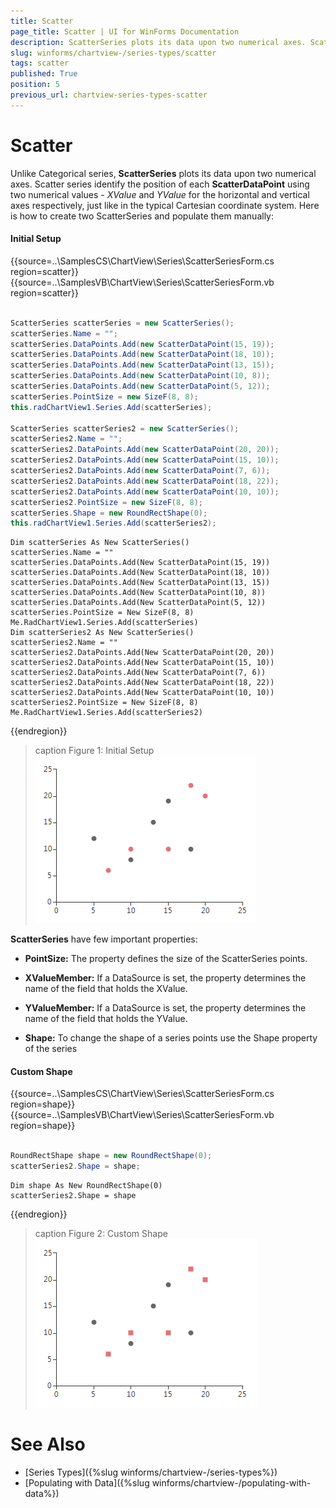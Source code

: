 ```yaml
---
title: Scatter
page_title: Scatter | UI for WinForms Documentation
description: ScatterSeries plots its data upon two numerical axes. Scatter series identify the position of each ScatterDataPoint using two numerical values - XValue and YValue
slug: winforms/chartview-/series-types/scatter
tags: scatter
published: True
position: 5
previous_url: chartview-series-types-scatter
---
```


# Scatter

Unlike Categorical series, __ScatterSeries__ plots its data upon two numerical axes. Scatter series identify the position of each __ScatterDataPoint__ using two numerical values - *XValue* and *YValue* for the horizontal and vertical axes respectively, just like in the typical Cartesian coordinate system. Here is how to create two ScatterSeries and populate them manually:

#### Initial Setup

{{source=..\SamplesCS\ChartView\Series\ScatterSeriesForm.cs region=scatter}} 
{{source=..\SamplesVB\ChartView\Series\ScatterSeriesForm.vb region=scatter}} 

````C#
            
ScatterSeries scatterSeries = new ScatterSeries();
scatterSeries.Name = "";
scatterSeries.DataPoints.Add(new ScatterDataPoint(15, 19));
scatterSeries.DataPoints.Add(new ScatterDataPoint(18, 10));
scatterSeries.DataPoints.Add(new ScatterDataPoint(13, 15));
scatterSeries.DataPoints.Add(new ScatterDataPoint(10, 8));
scatterSeries.DataPoints.Add(new ScatterDataPoint(5, 12));
scatterSeries.PointSize = new SizeF(8, 8);
this.radChartView1.Series.Add(scatterSeries);
            
ScatterSeries scatterSeries2 = new ScatterSeries();
scatterSeries2.Name = "";
scatterSeries2.DataPoints.Add(new ScatterDataPoint(20, 20));
scatterSeries2.DataPoints.Add(new ScatterDataPoint(15, 10));
scatterSeries2.DataPoints.Add(new ScatterDataPoint(7, 6));
scatterSeries2.DataPoints.Add(new ScatterDataPoint(18, 22));
scatterSeries2.DataPoints.Add(new ScatterDataPoint(10, 10));
scatterSeries2.PointSize = new SizeF(8, 8);
scatterSeries.Shape = new RoundRectShape(0);
this.radChartView1.Series.Add(scatterSeries2);

````
````VB.NET
Dim scatterSeries As New ScatterSeries()
scatterSeries.Name = ""
scatterSeries.DataPoints.Add(New ScatterDataPoint(15, 19))
scatterSeries.DataPoints.Add(New ScatterDataPoint(18, 10))
scatterSeries.DataPoints.Add(New ScatterDataPoint(13, 15))
scatterSeries.DataPoints.Add(New ScatterDataPoint(10, 8))
scatterSeries.DataPoints.Add(New ScatterDataPoint(5, 12))
scatterSeries.PointSize = New SizeF(8, 8)
Me.RadChartView1.Series.Add(scatterSeries)
Dim scatterSeries2 As New ScatterSeries()
scatterSeries2.Name = ""
scatterSeries2.DataPoints.Add(New ScatterDataPoint(20, 20))
scatterSeries2.DataPoints.Add(New ScatterDataPoint(15, 10))
scatterSeries2.DataPoints.Add(New ScatterDataPoint(7, 6))
scatterSeries2.DataPoints.Add(New ScatterDataPoint(18, 22))
scatterSeries2.DataPoints.Add(New ScatterDataPoint(10, 10))
scatterSeries2.PointSize = New SizeF(8, 8)
Me.RadChartView1.Series.Add(scatterSeries2)

````

{{endregion}} 


>caption Figure 1: Initial Setup
![chartview series types scatter 001](images/chartview-series-types-scatter001.png)

__ScatterSeries__ have few important properties:

* __PointSize:__ The property defines the size of the ScatterSeries points.

* __XValueMember:__ If a DataSource is set, the property determines the name of the field that holds the XValue.

* __YValueMember:__ If a DataSource is set, the property determines the name of the field that holds the YValue.

* __Shape:__ To change the shape of a series points use the Shape property of the series 

#### Custom Shape

{{source=..\SamplesCS\ChartView\Series\ScatterSeriesForm.cs region=shape}} 
{{source=..\SamplesVB\ChartView\Series\ScatterSeriesForm.vb region=shape}} 

````C#
            
RoundRectShape shape = new RoundRectShape(0);
scatterSeries2.Shape = shape;

````
````VB.NET
Dim shape As New RoundRectShape(0)
scatterSeries2.Shape = shape

````

{{endregion}} 

>caption Figure 2: Custom Shape
![](images/chartview-series-types-scatter002.png)

# See Also

* [Series Types]({%slug winforms/chartview-/series-types%})
* [Populating with Data]({%slug winforms/chartview-/populating-with-data%})